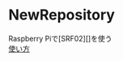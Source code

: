 # NewRepository
Raspberry Piで[SRF02][]を使う  
[使い方](http://robot-electronics.co.uk/htm/srf02techSer.htmi)
